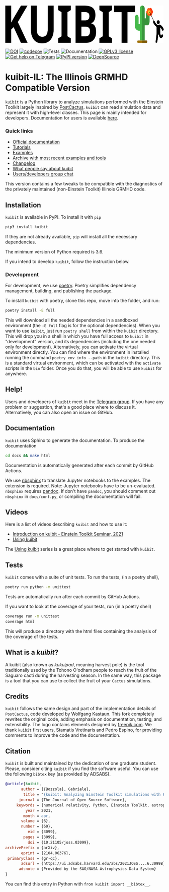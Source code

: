 <p align="center">
<img src="https://github.com/Sbozzolo/kuibit/raw/master/logo.png" height="120">
</p>

[![DOI](https://joss.theoj.org/papers/10.21105/joss.03099/status.svg)](https://doi.org/10.21105/joss.03099)
[![codecov](https://codecov.io/gh/Sbozzolo/kuibit/branch/master/graph/badge.svg)](https://codecov.io/gh/Sbozzolo/kuibit)
![Tests](https://github.com/Sbozzolo/kuibit/workflows/Tests/badge.svg)
![Documentation](https://github.com/Sbozzolo/kuibit/workflows/Document/badge.svg)
[![GPLv3
license](https://img.shields.io/badge/License-GPLv3-blue.svg)](http://perso.crans.org/besson/LICENSE.html)
[![Get help on Telegram](https://img.shields.io/badge/Get%20help%20on-Telegram-blue.svg)](https://t.me/kuibit)
[![PyPI version](https://badge.fury.io/py/kuibit.svg)](https://badge.fury.io/py/kuibit)
[![DeepSource](https://deepsource.io/gh/Sbozzolo/kuibit.svg/?label=active+issues)](https://deepsource.io/gh/Sbozzolo/kuibit/?ref=repository-badge)

# kuibit-IL: The Illinois GRMHD Compatible Version

`kuibit` is a Python library to analyze simulations performed with the Einstein
Toolkit largely inspired by
[PostCactus](https://github.com/wokast/PyCactus/tree/master/PostCactus).
`kuibit` can read simulation data and represent it with high-level classes. This
page is mainly intended for developers. Documentation for users is available
[here](https://sbozzolo.github.io/kuibit).

### Quick links

- [Official documentation](https://sbozzolo.github.io/kuibit)
- [Tutorials](https://sbozzolo.github.io/kuibit/#tutorials)
- [Examples](https://sbozzolo.github.io/kuibit/#id1)
- [Archive with most recent examples and tools](https://github.com/sbozzolo/kuibit/releases/latest/download/examples.tar.gz)
- [Changelog](https://github.com/Sbozzolo/kuibit/releases)
- [What people say about kuibit](https://sbozzolo.github.io/kuibit/testimonials.html)
- [Users/developers group chat](https://t.me/kuibit)


This version contains a few tweaks to be compatible with the diagnostics of the privately
maintained (non-Einstein Toolkit) Illinois GRMHD code.

## Installation

``kuibit`` is available in PyPI. To install it with `pip`
``` bash
pip3 install kuibit
```
If they are not already available, `pip` will install all the necessary dependencies.

The minimum version of Python required is 3.6.

If you intend to develop ``kuibit``, follow the instruction below.

### Development

For development, we use [poetry](https://python-poetry.org/). Poetry simplifies
dependency management, building, and publishing the package.

To install `kuibit` with poetry, clone this repo, move into the folder, and run:
``` sh
poetry install -E full
```
This will download all the needed dependencies in a sandboxed environment (the
`-E full` flag is for the optional dependencies). When you want to use
``kuibit``, just run ``poetry shell`` from within the `kuibit` directory.
This will drop you in a shell in
which you have full access to ``kuibit`` in "development" version, and its
dependencies (including the one needed only for development). Alternatively, you
can activate the virtual environment directly. You can find where the environment
in installed running the command `poetry env info --path` in the `kuibit` directory.
This is a standard virtual environment, which can be activated with the `activate`
scripts in the `bin` folder. Once you do that, you will be able to use `kuibit`
for anywhere.

## Help!

Users and developers of ``kuibit`` meet in the [Telegram
group](https://t.me/kuibit). If you have any problem or suggestion, that's a
good place where to discuss it. Alternatively, you can also open an issue on
GitHub.

## Documentation

`kuibit` uses Sphinx to generate the documentation. To produce the documentation
```sh
cd docs && make html
```
Documentation is automatically generated after each commit by GitHub Actions.

We use [nbsphinx](https://nbsphinx.readthedocs.io/) to translate Jupyter
notebooks to the examples. The extension is required. Note: Jupyter notebooks
have to be un-evaluated. `nbsphinx` requires [pandoc](https://pandoc.org/). If
don't have `pandoc`, you should comment out `nbsphinx` in `docs/conf.py`, or
compiling the documentation will fail.

## Videos

Here is a list of videos describing `kuibit` and how to use it:
- [Introduction on kuibit - Einstein Toolkit Seminar, 2021](https://www.youtube.com/watch?v=7-F2xh-m31A)
- [Using kuibit](https://www.youtube.com/playlist?list=PLIVVtc6RlFxpi3BiF6KTWd3z4TTQ5hY06)

The [Using
kuibit](https://www.youtube.com/playlist?list=PLIVVtc6RlFxpi3BiF6KTWd3z4TTQ5hY06)
series is a great place where to get started with `kuibit`.

## Tests

`kuibit` comes with a suite of unit tests. To run the tests, (in a poetry shell),
```sh
poetry run python -m unittest
```
Tests are automatically run after each commit by GitHub Actions.

If you want to look at the coverage of your tests, run (in a poetry shell)
```sh
coverage run -m unittest
coverage html
```
This will produce a directory with the html files containing the analysis of
the coverage of the tests.

## What is a _kuibit_?

A kuibit (also known as _kukuipad_, meaning harvest pole) is the tool
traditionally used by the Tohono O'odham people to reach the fruit of the
Saguaro cacti during the harvesting season. In the same way, this package is a
tool that you can use to collect the fruit of your `Cactus` simulations.

## Credits

`kuibit` follows the same design and part of the implementation details of
`PostCactus`, code developed by Wolfgang Kastaun. This fork completely rewrites
the original code, adding emphasis on documentation, testing, and extensibility.
The logo contains elements designed by [freepik.com](freepik.com). We thank
``kuibit`` first users, Stamatis Vretinaris and Pedro Espino, for providing
comments to improve the code and the documentation.

## Citation

`kuibit` is built and maintained by the dedication of one graduate student. Please,
consider citing `kuibit` if you find the software useful. You can use the following
`bibtex` key (as provided by ADSABS).
``` bibtex
@article{kuibit,
       author = {{Bozzola}, Gabriele},
        title = "{kuibit: Analyzing Einstein Toolkit simulations with Python}",
      journal = {The Journal of Open Source Software},
     keywords = {numerical relativity, Python, Einstein Toolkit, astrophysics, Cactus, General Relativity and Quantum Cosmology, Astrophysics - High Energy Astrophysical Phenomena},
         year = 2021,
        month = apr,
       volume = {6},
       number = {60},
          eid = {3099},
        pages = {3099},
          doi = {10.21105/joss.03099},
archivePrefix = {arXiv},
       eprint = {2104.06376},
 primaryClass = {gr-qc},
       adsurl = {https://ui.adsabs.harvard.edu/abs/2021JOSS....6.3099B},
      adsnote = {Provided by the SAO/NASA Astrophysics Data System}
}
```
You can find this entry in Python with `from kuibit import __bibtex__`.
